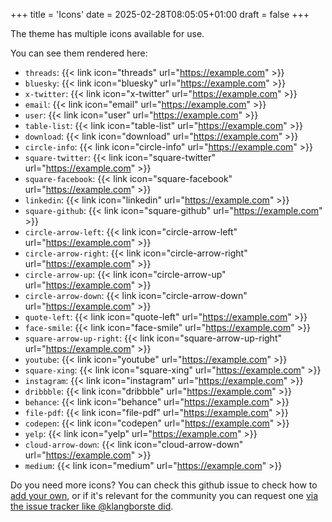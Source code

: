 +++
title = 'Icons'
date = 2025-02-28T08:05:05+01:00
draft = false
+++

The theme has multiple icons available for use.

You can see them rendered here:

- `threads`: {{< link icon="threads" url="https://example.com" >}}
- `bluesky`: {{< link icon="bluesky" url="https://example.com" >}}
- `x-twitter`: {{< link icon="x-twitter" url="https://example.com" >}}
- `email`: {{< link icon="email" url="https://example.com" >}}
- `user`: {{< link icon="user" url="https://example.com" >}}
- `table-list`: {{< link icon="table-list" url="https://example.com" >}}
- `download`: {{< link icon="download" url="https://example.com" >}}
- `circle-info`: {{< link icon="circle-info" url="https://example.com" >}}
- `square-twitter`: {{< link icon="square-twitter" url="https://example.com" >}}
- `square-facebook`: {{< link icon="square-facebook" url="https://example.com" >}}
- `linkedin`: {{< link icon="linkedin" url="https://example.com" >}}
- `square-github`: {{< link icon="square-github" url="https://example.com" >}}
- `circle-arrow-left`: {{< link icon="circle-arrow-left" url="https://example.com" >}}
- `circle-arrow-right`: {{< link icon="circle-arrow-right" url="https://example.com" >}}
- `circle-arrow-up`: {{< link icon="circle-arrow-up" url="https://example.com" >}}
- `circle-arrow-down`: {{< link icon="circle-arrow-down" url="https://example.com" >}}
- `quote-left`: {{< link icon="quote-left" url="https://example.com" >}}
- `face-smile`: {{< link icon="face-smile" url="https://example.com" >}}
- `square-arrow-up-right`: {{< link icon="square-arrow-up-right" url="https://example.com" >}}
- `youtube`: {{< link icon="youtube" url="https://example.com" >}}
- `square-xing`: {{< link icon="square-xing" url="https://example.com" >}}
- `instagram`: {{< link icon="instagram" url="https://example.com" >}}
- `dribbble`: {{< link icon="dribbble" url="https://example.com" >}}
- `behance`: {{< link icon="behance" url="https://example.com" >}}
- `file-pdf`: {{< link icon="file-pdf" url="https://example.com" >}}
- `codepen`: {{< link icon="codepen" url="https://example.com" >}}
- `yelp`: {{< link icon="yelp" url="https://example.com" >}}
- `cloud-arrow-down`: {{< link icon="cloud-arrow-down" url="https://example.com" >}}
- `medium`: {{< link icon="medium" url="https://example.com" >}}

Do you need more icons?
You can check this github issue to check how to [add your own](https://github.com/zetxek/adritian-free-hugo-theme/pull/169), or if it's relevant for the community you can request one [via the issue tracker like @klangborste did](https://github.com/zetxek/adritian-free-hugo-theme/issues/168). 